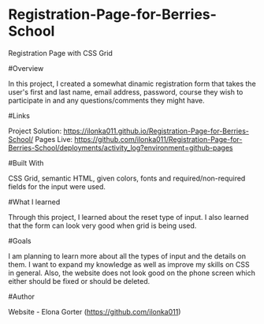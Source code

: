 # Registration-Page-for-Berries-School
Registration Page with CSS Grid 

#Overview 

In this project, I created a somewhat dinamic registration form that takes the user's first and last name, email address, password, course they wish to participate in and 
any questions/comments they might have. 


#Links

Project Solution: https://ilonka011.github.io/Registration-Page-for-Berries-School/
Pages Live: https://github.com/ilonka011/Registration-Page-for-Berries-School/deployments/activity_log?environment=github-pages

#Built With

CSS Grid, semantic HTML, given colors, fonts and required/non-required fields for the input were used.

#What I learned

Through this project, I learned about the reset type of input. I also learned that the form can look very good when grid is being used. 

#Goals 

I am planning to learn more about all the types of input and the details on them. I want to expand my knowledge as well as improve my skills on CSS in general.
Also, the website does not look good on the phone screen which either should be fixed or should be deleted. 

#Author 

Website - Elona Gorter (https://github.com/ilonka011)
